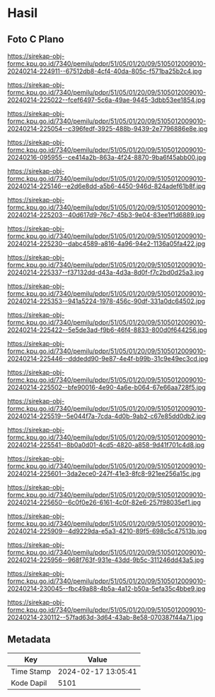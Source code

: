 # Hasil

## Foto C Plano

https://sirekap-obj-formc.kpu.go.id/7340/pemilu/pdpr/51/05/01/20/09/5105012009010-20240214-224911--67512db8-4cf4-40da-805c-f571ba25b2c4.jpg

https://sirekap-obj-formc.kpu.go.id/7340/pemilu/pdpr/51/05/01/20/09/5105012009010-20240214-225022--fcef6497-5c6a-49ae-9445-3dbb53ee1854.jpg

https://sirekap-obj-formc.kpu.go.id/7340/pemilu/pdpr/51/05/01/20/09/5105012009010-20240214-225054--c396fedf-3925-488b-9439-2e7796886e8e.jpg

https://sirekap-obj-formc.kpu.go.id/7340/pemilu/pdpr/51/05/01/20/09/5105012009010-20240216-095955--ce414a2b-863a-4f24-8870-9ba6f45abb00.jpg

https://sirekap-obj-formc.kpu.go.id/7340/pemilu/pdpr/51/05/01/20/09/5105012009010-20240214-225146--e2d6e8dd-a5b6-4450-946d-824adef61b8f.jpg

https://sirekap-obj-formc.kpu.go.id/7340/pemilu/pdpr/51/05/01/20/09/5105012009010-20240214-225203--40d617d9-76c7-45b3-9e04-83ee1f1d6889.jpg

https://sirekap-obj-formc.kpu.go.id/7340/pemilu/pdpr/51/05/01/20/09/5105012009010-20240214-225230--dabc4589-a816-4a96-94e2-1136a05fa422.jpg

https://sirekap-obj-formc.kpu.go.id/7340/pemilu/pdpr/51/05/01/20/09/5105012009010-20240214-225337--f37132dd-d43a-4d3a-8d0f-f7c2bd0d25a3.jpg

https://sirekap-obj-formc.kpu.go.id/7340/pemilu/pdpr/51/05/01/20/09/5105012009010-20240214-225353--941a5224-1978-456c-90df-331a0dc64502.jpg

https://sirekap-obj-formc.kpu.go.id/7340/pemilu/pdpr/51/05/01/20/09/5105012009010-20240214-225422--5e5de3ad-f9b6-46f4-8833-800d0f644256.jpg

https://sirekap-obj-formc.kpu.go.id/7340/pemilu/pdpr/51/05/01/20/09/5105012009010-20240214-225446--dddedd90-9e87-4e4f-b99b-31c9e49ec3cd.jpg

https://sirekap-obj-formc.kpu.go.id/7340/pemilu/pdpr/51/05/01/20/09/5105012009010-20240214-225502--bfe90016-4e90-4a6e-b064-67e66aa728f5.jpg

https://sirekap-obj-formc.kpu.go.id/7340/pemilu/pdpr/51/05/01/20/09/5105012009010-20240214-225519--5e044f7a-7cda-4d0b-9ab2-c67e85dd0db2.jpg

https://sirekap-obj-formc.kpu.go.id/7340/pemilu/pdpr/51/05/01/20/09/5105012009010-20240214-225541--8b0a0d01-4cd5-4820-a858-9d41f701c4d8.jpg

https://sirekap-obj-formc.kpu.go.id/7340/pemilu/pdpr/51/05/01/20/09/5105012009010-20240214-225601--3da2ece0-247f-41e3-8fc8-921ee256a15c.jpg

https://sirekap-obj-formc.kpu.go.id/7340/pemilu/pdpr/51/05/01/20/09/5105012009010-20240214-225650--6c0f0e26-6161-4c0f-82e6-257f98035ef1.jpg

https://sirekap-obj-formc.kpu.go.id/7340/pemilu/pdpr/51/05/01/20/09/5105012009010-20240214-225909--4d9229da-e5a3-4210-89f5-698c5c47513b.jpg

https://sirekap-obj-formc.kpu.go.id/7340/pemilu/pdpr/51/05/01/20/09/5105012009010-20240214-225956--968f763f-931e-43dd-9b5c-311246dd43a5.jpg

https://sirekap-obj-formc.kpu.go.id/7340/pemilu/pdpr/51/05/01/20/09/5105012009010-20240214-230045--fbc49a88-4b5a-4a12-b50a-5efa35c4bbe9.jpg

https://sirekap-obj-formc.kpu.go.id/7340/pemilu/pdpr/51/05/01/20/09/5105012009010-20240214-230112--57fad63d-3d64-43ab-8e58-070387f44a71.jpg


## Metadata

| Key        | Value               |
| ---------- | ------------------- |
| Time Stamp | 2024-02-17 13:05:41 |
| Kode Dapil | 5101                |



